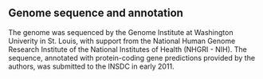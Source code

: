 Genome sequence and annotation
------------------------------

The genome was sequenced by the Genome Institute at Washington Univerity
in St. Louis, with support from the National Human Genome Research
Institute of the National Institutes of Health (NHGRI - NIH). The
sequence, annotated with protein-coding gene predictions provided by the
authors, was submitted to the INSDC in early 2011.
